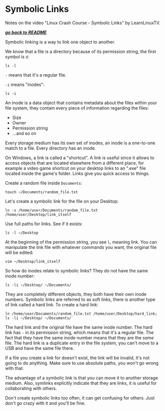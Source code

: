 # Symbolic Links

Notes on the video "Linux Crash Course - Symbolic Links" by LearnLinuxTV.

[***go back to README***](/README.md)  

Symbolic linking is a way to link one object to another.

We know that a file is a directory because of its permission string, the first
symbol is `d`:

    ls -l

`-` means that it's a regular file.

`-i` means "inodes":

    ls -i

An inode is a data object that contains metadata about the files within your
file system, they contain every piece of information regarding the files:
- Size
- Owner
- Permission string
- ...and so on

Every storage medium has its own set of inodes, an inode is a one-to-one match
to a file. Every directory has an inode.

On Windows, a link is called a "shortcut". A link is useful since it allows to
access objects that are located elsewhere from a different place, for example a
video game shortcut on your desktop links to an ".exe" file located inside the
game's folder. Links give you quick access to things.

Create a random file inside `Documents`:

    touch ~/Documents/random_file.txt

Let's create a symbolic link for the file on your Desktop:

    ln -s /home/user/Documents/random_file.txt /home/user/Desktop/link_itself

Use full paths for links. See if it exists:

    ls -l ~/Desktop

At the beginning of the permission string, you see `l`, meaning link. You can
manipulate the link file with whatever commands you want, the original file
will be edited:

    vim ~/Desktop/link_itself

So how do inodes relate to symbolic links? They do not have the same inode
number:

    ls -li ~/Desktop/ ~/Documents/

They are completely different objects, they both have their own inode numbers.
Symbolic links are referred to as soft links, there is another type of link
called a hard link. To create a hard link:

    ln /home/user/Documents/random_file.txt /home/user/Desktop/hard_link;
    ls -li ~/Desktop/ ~/Documents/

The hard link and the original file have the same inode number. The hard link
has `-` in its permission string, which means that it's a regular file. The
fact that they have the same inode number means that they are the *same* file.
The hard link is a duplicate entry in the file system, you can't move to a USB
and have the same file there. 

If a file you create a link for doesn't exist, the link will be invalid, it's
not going to do anything. Make sure to use absolute paths, you won't go wrong
with that.

The advantage of a symbolic link is that you can move it to another storage
medium. Also, symlinks explicitly indicate that they are links, it is useful
for collaborating with others.

Don't create symbolic links too often, it can get confusing for others. Just 
don't go crazy with it and you'll be fine.
